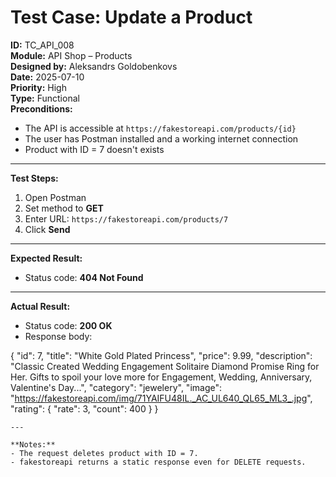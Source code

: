 # Test Case: Update a Product

**ID:** TC_API_008  
**Module:** API Shop – Products  
**Designed by:** Aleksandrs Goldobenkovs  
**Date:** 2025-07-10  
**Priority:** High  
**Type:** Functional  
**Preconditions:**  
- The API is accessible at `https://fakestoreapi.com/products/{id}`  
- The user has Postman installed and a working internet connection  
- Product with ID = 7 doesn't exists
  
---

**Test Steps:**

1. Open Postman  
2. Set method to **GET**  
3. Enter URL: `https://fakestoreapi.com/products/7` 
4. Click **Send**

---

**Expected Result:**  
- Status code: **404 Not Found**  

---

**Actual Result:**  
- Status code: **200 OK**  
- Response body:
  
{
    "id": 7,
    "title": "White Gold Plated Princess",
    "price": 9.99,
    "description": "Classic Created Wedding Engagement Solitaire Diamond Promise Ring for Her. Gifts to spoil your love more for Engagement, Wedding, Anniversary, Valentine's Day...",
    "category": "jewelery",
    "image": "https://fakestoreapi.com/img/71YAIFU48IL._AC_UL640_QL65_ML3_.jpg",
    "rating": {
        "rate": 3,
        "count": 400
    }
}
```
---

**Notes:**  
- The request deletes product with ID = 7.
- fakestoreapi returns a static response even for DELETE requests.

